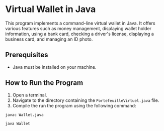 # Virtual Wallet in Java

This program implements a command-line virtual wallet in Java. It offers various features such as money management, displaying wallet holder information, using a bank card, checking a driver's license, displaying a business card, and managing an ID photo.

## Prerequisites

- Java must be installed on your machine.

## How to Run the Program

1. Open a terminal.
2. Navigate to the directory containing the `PortefeuilleVirtuel.java` file.
3. Compile the run the program using the following command:

```bash
javac Wallet.java

java Wallet

